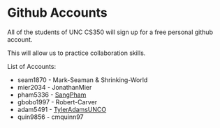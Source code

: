 # Github Accounts

All of the students of UNC CS350 will sign up for a free personal github account.  

This will allow us to practice collaboration skills.

List of Accounts:

* seam1870 - Mark-Seaman & Shrinking-World
* mier2034 - JonathanMier
* pham5336 - [SangPham](http://github.com/pham5336/Software-Engineering)
* gbobo1997 - Robert-Carver
* adam5491 - [TylerAdamsUNCO](https://github.com/TylerAdamsUNCO/Software-Engineering)
* quin9856 - cmquinn97
